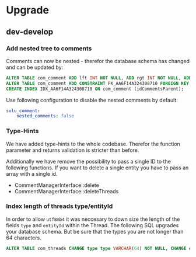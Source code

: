 # Upgrade

## dev-develop

### Add nested tree to comments

Comments can now be nested - therefor the database schema has changed and can be updated by:

```sql
ALTER TABLE com_comment ADD lft INT NOT NULL, ADD rgt INT NOT NULL, ADD depth INT NOT NULL, ADD idCommentsParent INT DEFAULT NULL;
ALTER TABLE com_comment ADD CONSTRAINT FK_AA6F14A324308710 FOREIGN KEY (idCommentsParent) REFERENCES com_comment (id) ON DELETE CASCADE;
CREATE INDEX IDX_AA6F14A324308710 ON com_comment (idCommentsParent);
```

Use following configuration to disable the nested comments by default:

```yaml
sulu_comment:
    nested_comments: false
``` 

### Type-Hints

We have added type-hints to the whole codebase. Therefor the function parameter and returns validation is stricter
than before.

Additionally we have remove the possibility to pass a single ID to the following functions. If you want to delete a
single entity you have to pass an array with a single id.

* CommentManagerInterface::delete
* CommentManagerInterface::deleteThreads

### Index length of threads type/entityId

In order to allow `utf8mb4` it was neccesary to down size the length of the fields `type` and `entityId` within the
Thread. The following SQL upgrades your database schema. But be sure that the types you are not longer than 64
characters.

```sql
ALTER TABLE com_threads CHANGE type type VARCHAR(64) NOT NULL, CHANGE entityId entityId VARCHAR(64) NOT NULL;
```
